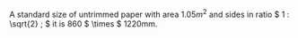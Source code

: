 A standard size of untrimmed paper with area $1.05m^{2}$ and sides in
ratio $ 1 : \sqrt{2} ; $ it is 860 $ \times $ 1220mm.
